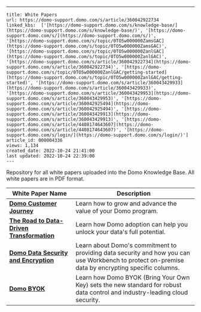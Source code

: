 ---
    title: White Papers
    url: https://domo-support.domo.com/s/article/360042922734
    linked_kbs:  ['[https://domo-support.domo.com/s/knowledge-base/](https://domo-support.domo.com/s/knowledge-base/)', '[https://domo-support.domo.com/s/](https://domo-support.domo.com/s/)', '[https://domo-support.domo.com/s/topic/0TO5w000000ZamsGAC](https://domo-support.domo.com/s/topic/0TO5w000000ZamsGAC)', '[https://domo-support.domo.com/s/topic/0TO5w000000ZanlGAC](https://domo-support.domo.com/s/topic/0TO5w000000ZanlGAC)', '[https://domo-support.domo.com/s/article/360042922734](https://domo-support.domo.com/s/article/360042922734)', '[https://domo-support.domo.com/s/topic/0TO5w000000ZanlGAC/getting-started](https://domo-support.domo.com/s/topic/0TO5w000000ZanlGAC/getting-started)', '[https://domo-support.domo.com/s/article/360043429933](https://domo-support.domo.com/s/article/360043429933)', '[https://domo-support.domo.com/s/article/360043429953](https://domo-support.domo.com/s/article/360043429953)', '[https://domo-support.domo.com/s/article/360042925494](https://domo-support.domo.com/s/article/360042925494)', '[https://domo-support.domo.com/s/article/360043429913](https://domo-support.domo.com/s/article/360043429913)', '[https://domo-support.domo.com/s/article/4408174643607](https://domo-support.domo.com/s/article/4408174643607)', '[https://domo-support.domo.com/s/login/](https://domo-support.domo.com/s/login/)']
    article_id: 000004336
    views: 1,134
    created_date: 2022-10-24 21:41:00
    last updated: 2022-10-24 22:39:00
    ---



Repository for all white papers uploaded into the Domo Knowledge Base. All white papers are in PDF format.




| White Paper Name | Description |
| --- | --- |
| **[Domo Customer Journey](https://domosoftware.sharepoint.com/:b:/s/CS-Edu-PublicFiles/EUNBPMwyR3dLv25-zLC03fkBo5IubDtDsTIi9xZZ6RBFhw?e=7DsJCW)** | Learn how to grow and advance the value of your Domo program. |
| **[The Road to Data-Driven Transformation](https://domosoftware.sharepoint.com/:b:/s/CS-Edu-PublicFiles/Ebx9GpnEzA5PoVeSr-usJvAB7foOB_u8edl_VEmDzRCFwA?e=sApj7h "17-domo-white-paper-adoption-v3.pdf")** | Learn how Domo adoption can help you unlock your data's full potential. |
| **[Domo Data Security and Encryption](https://domosoftware.sharepoint.com/:b:/s/CS-Edu-PublicFiles/Ec5lAMNCHyxIrujDa7ZAXFIBo5jv7_53HWgO7lQJdSsbbA?e=Sjwc2y "Whitepaper_Domo+Data+Security+and+Encryption+Draft.pdf")** | Learn about Domo's commitment to providing data security and how you can use Workbench to protect on-premise data by encrypting specific columns. |
| [**Domo BYOK**](https://domosoftware.sharepoint.com/:b:/s/CS-Edu-PublicFiles/EcJuf9ipRLJEkNMd6EAKlNsBEafw9HVMC0CU622g9CQL1g?e=lTVPXi "Domo BYOK Sales Data Sheet (003).pdf") | Learn how Domo BYOK (Bring Your Own Key) sets the new standard for robust data control and industry-leading cloud security. |


 

